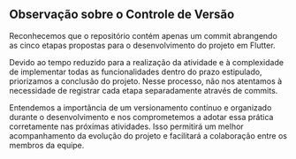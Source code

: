 ## Observação sobre o Controle de Versão

Reconhecemos que o repositório contém apenas um commit abrangendo as cinco etapas propostas para o desenvolvimento do projeto em Flutter.

Devido ao tempo reduzido para a realização da atividade e à complexidade de implementar todas as funcionalidades dentro do prazo estipulado, priorizamos a conclusão do projeto. Nesse processo, não nos atentamos à necessidade de registrar cada etapa separadamente através de commits.

Entendemos a importância de um versionamento contínuo e organizado durante o desenvolvimento e nos comprometemos a adotar essa prática corretamente nas próximas atividades. Isso permitirá um melhor acompanhamento da evolução do projeto e facilitará a colaboração entre os membros da equipe.

